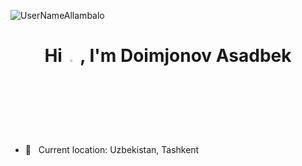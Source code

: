 <p align="left"> <img src="https://komarev.com/ghpvc/?username=UserNameAllambalo&label=Profile%20views&color=0e75b6&style=flat" alt="UserNameAllambalo" /> </p>

<h1 align="center">Hi <img src="https://media.giphy.com/media/hvRJCLFzcasrR4ia7z/giphy.gif" width="3%"> , I'm Doimjonov Asadbek</h1>

- 📍 &nbsp; Current location: Uzbekistan, Tashkent
